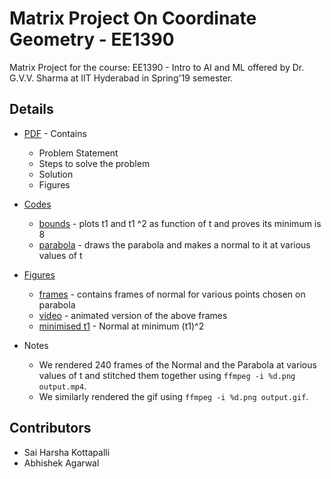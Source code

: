 # Matrix Project On Coordinate Geometry - EE1390

Matrix Project for the course: EE1390 - Intro to AI and ML offered by Dr. G.V.V. Sharma at IIT Hyderabad in Spring'19 semester.

## Details

* [PDF](presentation.pdf) - Contains
  * Problem Statement
  * Steps to solve the problem
  * Solution
  * Figures

* [Codes](codes/)
  * [bounds](codes/DrawBounds.py) - plots t1 and t1 ^2 as function of t and proves its minimum is 8
  * [parabola](codes/DrawParabola.py) - draws the parabola and makes a normal to it at various values of t

* [Figures](figures/)
  * [frames](figures/frames) - contains frames of normal for various points chosen on parabola
  * [video](figures/output.mp4) - animated version of the above frames
  * [minimised t1](figures/minimisation.png) - Normal at minimum (t1)^2

* Notes
  * We rendered 240 frames of the Normal and the Parabola at various values of t and stitched them together using `ffmpeg -i %d.png output.mp4`.
  * We similarly rendered the gif using `ffmpeg -i %d.png output.gif`.
  

## Contributors
* Sai Harsha Kottapalli
* Abhishek Agarwal
